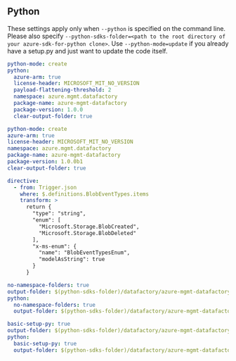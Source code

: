 ## Python

These settings apply only when `--python` is specified on the command line.
Please also specify `--python-sdks-folder=<path to the root directory of your azure-sdk-for-python clone>`.
Use `--python-mode=update` if you already have a setup.py and just want to update the code itself.

``` yaml $(python) && !$(track2)
python-mode: create
python:
  azure-arm: true
  license-header: MICROSOFT_MIT_NO_VERSION
  payload-flattening-threshold: 2
  namespace: azure.mgmt.datafactory
  package-name: azure-mgmt-datafactory
  package-version: 1.0.0
  clear-output-folder: true
```

``` yaml $(python) && $(track2)
python-mode: create
azure-arm: true
license-header: MICROSOFT_MIT_NO_VERSION
namespace: azure.mgmt.datafactory
package-name: azure-mgmt-datafactory
package-version: 1.0.0b1
clear-output-folder: true

directive:
  - from: Trigger.json
    where: $.definitions.BlobEventTypes.items
    transform: >
      return {
        "type": "string",
        "enum": [
          "Microsoft.Storage.BlobCreated",
          "Microsoft.Storage.BlobDeleted"
        ],
        "x-ms-enum": {
          "name": "BlobEventTypesEnum",
          "modelAsString": true
        }
      }
```

``` yaml $(python) && $(python-mode) == 'update'
no-namespace-folders: true
output-folder: $(python-sdks-folder)/datafactory/azure-mgmt-datafactory/azure/mgmt/datafactory
python:
  no-namespace-folders: true
  output-folder: $(python-sdks-folder)/datafactory/azure-mgmt-datafactory/azure/mgmt/datafactory
```
``` yaml $(python) && $(python-mode) == 'create'
basic-setup-py: true
output-folder: $(python-sdks-folder)/datafactory/azure-mgmt-datafactory
python:
  basic-setup-py: true
  output-folder: $(python-sdks-folder)/datafactory/azure-mgmt-datafactory
```
